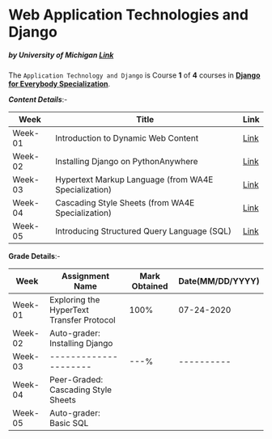 # Web Application Technologies and Django
##### by University of Michigan [Link](https://www.coursera.org/learn/django-database-web-apps)

The `Application Technology and Django` is Course **1** of **4** courses in 
**[Django for Everybody Specialization](https://www.coursera.org/specializations/django)**.

***Content Details***:-

| Week  | Title  |  Link  |
|---   |---   |---   |
| Week-01  | Introduction to Dynamic Web Content  | [Link](/Week-01/)  |
| Week-02  | Installing Django on PythonAnywhere  | [Link](/Week-02/)  |
| Week-03  | Hypertext Markup Language (from WA4E Specialization)  | [Link](/Week-03/)  |
| Week-04  | Cascading Style Sheets (from WA4E Specialization)  | [Link](/Week-04/)  |
| Week-05  | Introducing Structured Query Language (SQL)  | [Link](/Week-05/)  |


**Grade Details**:-

| Week  | Assignment Name  | Mark Obtained  | Date(MM/DD/YYYY)  |
|---   |---   |---   |---   |
| Week-01  | Exploring the HyperText Transfer Protocol  | 100%  | 07-24-2020  |
| Week-02  | Auto-grader: Installing Django  |   |  |
| Week-03  | ---------------------  | ---%  | ----------  |
| Week-04  | Peer-Graded: Cascading Style Sheets  |   | |
| Week-05  | Auto-grader: Basic SQL |   |   |
